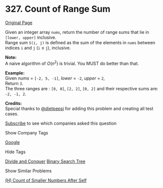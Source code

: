 # 327. Count of Range Sum

[Original Page](https://leetcode.com/problems/count-of-range-sum/)

Given an integer array `nums`, return the number of range sums that lie in `[lower, upper]` inclusive.  
Range sum `S(i, j)` is defined as the sum of the elements in `nums` between indices `i` and `j` (`i` ≤ `j`), inclusive.

**Note:**  
A naive algorithm of _O_(_n_<sup>2</sup>) is trivial. You MUST do better than that.

**Example:**  
Given _nums_ = `[-2, 5, -1]`, _lower_ = `-2`, _upper_ = `2`,  
Return `3`.  
The three ranges are : `[0, 0]`, `[2, 2]`, `[0, 2]` and their respective sums are: `-2, -1, 2`.

**Credits:**  
Special thanks to [@dietpepsi](https://leetcode.com/discuss/user/dietpepsi) for adding this problem and creating all test cases.

<div>

[Subscribe](/subscribe/) to see which companies asked this question

</div>

<div>

<div id="company_tags" class="btn btn-xs btn-warning">Show Company Tags</div>

<span class="hidebutton">[Google](/company/google/)</span></div>

<div>

<div id="tags" class="btn btn-xs btn-warning">Hide Tags</div>

<span class="hidebutton" style="display: inline;">[Divide and Conquer](/tag/divide-and-conquer/) [Binary Search Tree](/tag/binary-search-tree/)</span></div>

<div>

<div id="similar" class="btn btn-xs btn-warning">Show Similar Problems</div>

<span class="hidebutton">[(H) Count of Smaller Numbers After Self](/problems/count-of-smaller-numbers-after-self/)</span></div>